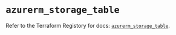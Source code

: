 # `azurerm_storage_table`

Refer to the Terraform Registory for docs: [`azurerm_storage_table`](https://www.terraform.io/docs/providers/azurerm/r/storage_table).
